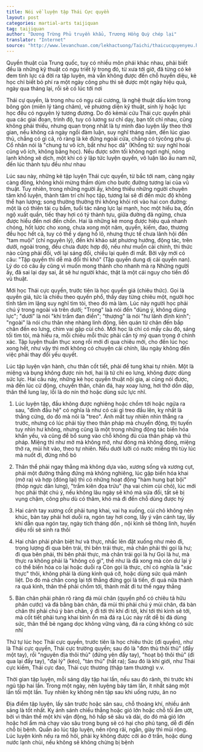 ```yaml
---
title: Nói về luyện tập Thái Cực quyền
layout: post
categories: martial-arts taijiquan
tag: taijiquan
author: "Dương Trừng Phủ truyền khẩu, Trương Hồng Quỳ chép lại"
translator: "Internet"
source: "http://www.levanchuan.com/lekhactuong/Taichi/thaicucquyenyeu.html"
---
```


Quyền thuật của Trung quốc, tuy có nhiều môn phái khác nhau, phải biết đều là những kỹ thuật có ngụ triết lý trong đó, từ xưa tới giờ, đã từng có kẻ đem tinh lực cả đời ra tập luyện, mà vẫn không được đến chỗ huyền diệu, kẻ học chỉ biết bỏ phí ra một ngày công phu thì sẽ được một ngày hiệu quả, ngày qua tháng lại, rồi sẽ có lúc tới nơi

Thái cự quyền, là trong nhu có ngụ cái cương, là nghệ thuật dấu kim trong bông gòn (miên lý tàng châm), về phương diện kỹ thuật, sinh lý hoặc lực học đều có nguyên lý tương đương. Do đó kẻmài cứu Thái cực quyền phải qua các giai đoạn, trình độ, tuy có lương sư chỉ dạy, bạn tốt chỉ nhau, cũng không phải thiếu, nhưng quan trọng nhất là tự mình đào luyện lấy theo thời gian, nếu không cả ngày ngồi đàm luận, suy nghĩ tháng năm, đến lúc giao thủ, chẳng có gì cả, rõ ràng là kẻ đứng ngoài cửa, chẳng có týcông phu gì. Cổ nhân nói là "chung tư vô ích, bất như học dã" (Khổng tử: suy nghĩ hoài cũng vô ích, không bằng học). Nếu được sớm tối không ngơi nghỉ, nóng lạnh không xê dịch, một khi có ý lập tức luyện quyền, vô luận lão ấu nam nữ, đến lúc thành tựu đều như nhau

Lúc sau này, những kẻ tập luyện Thái cực quyền, từ bắc tới nam, càng ngày càng đông, không khỏi mừng thầm dùm cho bước đường tương lai của vũ thuật. Tuy nhiên, trong những người ấy, không thiếu những người chuyên tâm khổ luyện, thành tâm trí chí học tập, tương lai sẽ đi đến mức độ không thể hạn lượng; song thường thường thì không khỏi rơi vào hai con đường: một là có thiên tài cụ bẩm, tuổi tác năng lực lại mạnh, học một hiểu ba, đốn ngộ xuất quần, tiếc thay hơi có tý thành tựu, giữa đường đã ngừng, chưa được hiểu đến nơi đến chốn. Hai là những kẻ mong được hiệu quả nhanh chóng, hốt lược cho xong, chưa xong một năm, quyền, kiếm, đao, thương đều học hết cả, tuy có thể y dạng hồ lô, nhưng thực tế chưa lãnh hội đến "tam muội" (chỉ nguyên lý), đến khi khảo sát phương hướng, động tác, trên dưới, ngoài trong, đều chưa được hợp độ, nếu như muốn cải chính, thì thức nào cũng phải đổi, với lại sáng đổi, chiều lại quên đi mất. Bởi vậy mới có câu: "Tập quyền thì dễ mà đổi thì khó" (Tập quyền dung dị cải quyền nan). Lý do có câu ấy cũng vì muốn mong thành cho nhanh mà rạ Những người ấy, đã sai lại dạy sai, ắt sẽ hư người khác, thật là một cái nguy cho tiền đồ vũ thuật.

Mới học Thái cực quyền, trước tiên là học quyền giá (chiêu thức). Gọi là quyền giá, tức là chiếu theo quyền phổ, thầy dạy từng chiêu một, người học tĩnh tâm im lặng suy nghĩ tìm tòi, theo đó mà làm. Lúc này người học phải chú ý trong ngoài và trên dưới; "Trong" laà nói đến "dùng ý, không dùng lực"; "dưới" là nói "khí trầm đan điền"; "thượng" là nói "hư lãnh đỉnh kình"; "ngoài" là nói chu thân nhẹ nhàng linh động, liên quán từ chân đến bắp chân đến eo lưng, chìm vai gập cùi chỏ. Mới học là chỉ có mấy câu đó, sáng tối tìm tòi, mà hiểu ra, mỗi chiêu mỗi thức phải cần tỷ mỷ quan trọng ở chính xác. Tập luyện thuần thục xong rồi mới đi qua chiêu mới, cho đến lúc học xong hết, như vậy thì mới không có chuyện cải chính, lâu ngày không đến việc phải thay đổi yếu quyết.

Lúc tập luyện vận hành, chu thân cốt tiết, phải để tung khai tự nhiên. Một là miệng và bụng không được nín hơi, hai là tứ chi eo lưng, không được dùng sức lực. Hai câu này, những kẻ học quyền thuật nội gia, ai cũng nói được, mà đến lúc cử động, chuyển thân, chân đá, hay xoay lưng, hơi thở dồn dập, thân thể lung lay, lỗi là do nín thở hoặc dùng sức lực nhĩ.

1. Lúc luyện tập, đầu không được nghiêng hoặc chồm tới hoặc ngửa ra sau, "đỉnh đầu hệ" có nghĩa là như có cái gì treo đầu lên, kỵ nhất là thẳng cứng, do đó mà nói là "treo". Ánh mắt tuy nhiên nhìn thẳng ra trước, nhưng có lúc phải tùy theo thân pháp mà chuyển động, thị tuyến tuy nhìn hư không, nhưng cũng là một trong những động tác biến hóa khẩn yếu, và cũng để bổ sung vào chỗ không đủ của thân pháp và thủ pháp. Miệng thì như mở mà không mở, như đóng mà không đóng, miệng thở ra, mủi hít vào, theo tự nhiên. Nếu dưới lưỡi có nước miếng thì tùy lúc mà nuốt đi, đừng nhổ bỏ

2. Thân thể phải ngay thẳng mà không dựa vào, xương sống và xương cụt, phải một đường thẳng đứng mà không nghiêng, lúc gặp biến hóa khai (mở ra) và hợp (đóng lại) thì có những hoạt động "hàm hung bạt bội" (thóp ngực dãn lưng), "trầm kiên đọa trửu" (hạ vai chìm cùi chỏ), lúc mới học phải thật chú ý, nếu không lâu ngày sẽ khó mà sửa đổi, tất sẽ bị vụng chậm, công phu dù có thâm, khó mà đi đến chỗ dùng được hỷ

3. Hai cánh tay xương cốt phải tung khai, vai hạ xuống, cùi chỏ không nên khúc, bàn tay phải hơi duỗi ra, ngón tay hơi cong, lấy ý vận cánh tay, lấy khí dẫn qua ngón tay, ngày tích tháng dồn , nội kình sẽ thông linh, huyền diệu rồi sẽ sinh ra thôi

4. Hai chân phải phân biệt hư và thực, nhấc lên đặt xuống như mèo đi, trọng lượng đi qua bên trái, thì bên trái thực, mà chân phải thì gọi là hư; đi qua bên phải, thì bên phải thực, mà chân trái gọi là hự Gọi là hư, mà thực ra không phải là "không có gì", thế như là đã xong mà còn dư lại ý có thể biến hóa co lại hoặc duỗi rạ Còn gọi là thực, chỉ có nghĩa là "xác thực" thôi, không phải là dùng kình quá cỡ, hoặc dùng sức quá mãnh liệt. Do đó mà chân cong lại tới thẳng đứng gọi là tiến, đi quá nữa thành ra quá kình, thân thể phải chồm tới, thành mất đi tư thế ngay thẳng

5. Bàn chân phải phân rõ ràng đá mủi chân (quyền phổ có chiêu tả hữu phân cước) và đá bằng bàn chân, đá mủi thì phải chú ý mủi chân, đá bàn chân thì phải chú ý bàn chân, ý đi tới thì khí đi tới, khí tới thì kình sẽ tới, mà cốt tiết phải tung khai bình ổn mà đá rạ Lúc này rất dễ bị đá dùng sức, thân thể bẻ ngang dọc không vững vàng, đá ra cũng không có sức nhĩ

Thứ tự lúc học Thái cực quyền, trước tiên là học chiêu thức (đi quyền), như là Thái cực quyền, Thái cực trường quyền; sau đó là "đơn thủ thôi thủ" (đẩy một tay), rồi "nguyên địa thôi thủ" (đứng yên đẩy tay), "hoạt bộ thôi thủ" (đi qua lại đẩy tay), "đại lý" (kéo), "tán thủ" (hất ra); Sau đó là khí giới, như Thái cực kiếm, Thái cực đao, Thái cực thương (thập tam thương) v.v.

Thời gian tập luyện, mỗi sáng dậy tập hai lần, nếu sau đó rãnh, thì trước khi ngủ tập hai lần. Trong một ngày, nên luyệng bảy tám lần, ít nhất sáng một lần tối một lần. Tuy nhiên kỵ không nên tập sau khi uống rượu, ăn no

Địa điểm tập luyện, lấy sân trước hoặc sân sau, chỗ thoáng khí, nhiều ánh sáng là tốt nhất. Kỵ ánh sánh chiếu thẳng hoặc gió lớn hoặc chỗ tối ẩm ướt, bởi vì thân thể một khi vận động, hô hấp sẽ sâu và dài, do đó mà gió lớn hoặc hơi ẩm mà chạy vào sâu trong bụng sẽ có hại cho phủ tạng, dễ đi đến chỗ bị bệnh. Quần áo lúc tập luyện, nên rộng rãi, ngắn, giày thì mủi rộng. Lúc luyện kình nếu ra mồ hôi, phải kỵ không được cởi áo ở trần, hoặc dùng nước lạnh chùi, nếu không sẽ không chừng bị bệnh
